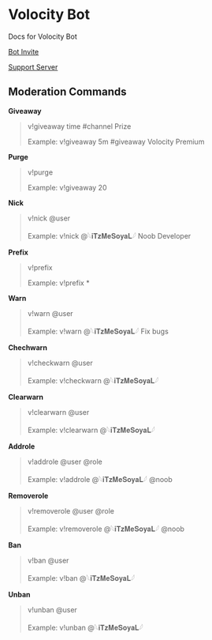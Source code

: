 # Volocity Bot 
Docs for Volocity Bot 

[Bot Invite](https://discordapp.com/oauth2/authorize?client_id=819488481134641162&scope=bot&permissions=2080374975)

[Support Server](https://discord.gg/xKtbxn8fcC)


## Moderation Commands 

**Giveaway**
> v!giveaway time #channel Prize 
>
> Example: v!giveaway 5m #giveaway Volocity Premium
 
 **Purge**
 > v!purge <message count>
 > 
 > Example: v!giveaway 20
 
 **Nick**
 > v!nick @user <new nickname>
 > 
 > Example: v!nick @𓆩𝐢𝐓𝐳𝐌𝐞𝐒𝐨𝐲𝐚𝐋𓆪 Noob Developer
 
 **Prefix**
 > v!prefix <new prefix>
 > 
 > Example: v!prefix * 
 
 **Warn**
 > v!warn @user <reason>
 > 
 > Example: v!warn @𓆩𝐢𝐓𝐳𝐌𝐞𝐒𝐨𝐲𝐚𝐋𓆪 Fix bugs 
 
 **Chechwarn**
 > v!checkwarn @user
 > 
 > Example:  v!checkwarn @𓆩𝐢𝐓𝐳𝐌𝐞𝐒𝐨𝐲𝐚𝐋𓆪
 
 **Clearwarn**
 > v!clearwarn @user
 > 
 > Example: v!clearwarn @𓆩𝐢𝐓𝐳𝐌𝐞𝐒𝐨𝐲𝐚𝐋𓆪
 
 **Addrole**
 > v!addrole @user @role
 > 
 > Example: v!addrole @𓆩𝐢𝐓𝐳𝐌𝐞𝐒𝐨𝐲𝐚𝐋𓆪 @noob
 
 **Removerole**
 > v!removerole @user @role
 > 
 > Example: v!removerole @𓆩𝐢𝐓𝐳𝐌𝐞𝐒𝐨𝐲𝐚𝐋𓆪 @noob 

 **Ban**
 > v!ban @user
 > 
 > Example: v!ban @𓆩𝐢𝐓𝐳𝐌𝐞𝐒𝐨𝐲𝐚𝐋𓆪
 
 **Unban**
 > v!unban @user
 > 
 > Example: v!unban @𓆩𝐢𝐓𝐳𝐌𝐞𝐒𝐨𝐲𝐚𝐋𓆪

